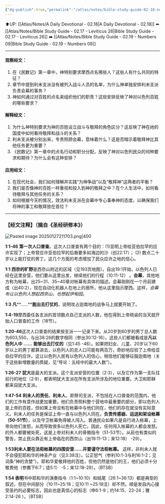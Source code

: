 ```yaml
---
{"dg-publish":true,"permalink":"/atlas/notes/bible-study-guide-02-18-numbers-01/","noteIcon":""}
---
```


⬆️UP: [[Atlas/Notes/A Daily Devotional - 02.18\|A Daily Devotional - 02.18]]
⬅️ [[Atlas/Notes/Bible Study Guide - 02.17 - Leviticus 26\|Bible Study Guide - 02.17 - Leviticus 26]]
➡️ [[Atlas/Notes/Bible Study Guide - 02.19 - Numbers 09\|Bible Study Guide - 02.19 - Numbers 09]] 

---

#### 观察经文：
1. 在《民数记》第一章中，神特别要求摩西点名哪些人？这些人有什么共同的特征？
2. 章节中提到利未支派没有被列入战斗人员的名单，为什么神单独安排利未支派负责会幕的事务？
3. 神如何通过对百姓的点名来组织他们的职责？这些安排反映了神对以色列百姓的哪些要求？

#### 解释经文：
1. 为什么神特别要求为神的百姓设立战斗与敬拜的角色区分？这反映了神在祂的国度中如何看待敬拜和战斗的关系？
2. 利未支派被分别出来，专责照顾会幕，意味着什么？这是否暗示着敬拜神比其他任务更为重要？
3. 《民数记》第一章中的点名行动和职分分配，反映了神对以色列民众的何种要求和期待？为什么会有这种安排？

#### 应用经文：
1. 在现代社会，我们如何理解并实践“为神争战”以及“敬拜神”这两者的平衡？
2. 我们是否像神的百姓一样重视和投入到神的敬拜之中？在个人生活中，如何看待敬拜与其他任务的关系？
3. 如何根据今天的情况，效法利未支派在会幕中专心事奉神的态度，以确保我们将神的事工和敬拜放在首位？

---
### 【经文注释】（摘自《圣经研修本》）

![Pasted image 20250127211703.png|400](/img/user/Atlas/Utilities/Images/Pasted%20image%2020250127211703.png)

**1:1-46** **第一次人口普查**。这次人口普查有两个目的：(1)显明上帝给亚伯拉罕的应许实现了；上帝曾应许亚伯拉罕的后裔要多如海边的沙（创22:17）； (2) 数点二十岁以上能打仗的男丁。这几个方面的考虑增加了民众应许之地的信心。

**1:1** **西奈的旷野**是西奈山附近的区域（见193页地图）。自出19:1开始，以色列人已经在这里安营，他们要从这里出发，继续他们的行程（10:11-12） 。**会幕**，其他地方称为帐幕，出25~31、35~40章对帐幕有具体的描述。会幕刚刚在一个月前建成（出40:2），现在自动化机器人在地上的居所，他从这里指示摩西。这样，_会幕布让以色列人想起西奈山，也想起伊甸园_。

**1:3** **凡****……****能出去打仗的**，说明攻占迦南地的战争马上就要开始了。

**1:4-19**摩西委任各支派的首领数点自己支派的人数，他在得到上帝晓谕的当天就开始人口普查的工作（18节）。

**1:20-46**这次人口普查的结果按支派一一记录下来。从20岁到60岁的男丁总人数为603,550，与出38:26的数字相同（参出30:12-16）。这些人们都被看成是**凡以色列人中** **……** **能够出去打仗的**（见1:45 -46）。如果把妇女、儿童、20岁以下60岁以上的男丁都算进去，以色列人的总人口可能有两百万，奇妙地应验了上帝给亚伯拉罕的应许。这让以色列人民有以色列人的信心，相信他们能够征服迦南地（关于这些新增数量的质疑，见“导论：五经中的最大人数”）。

**1:26-27** **犹大**是最大的支派。这个支派安营的位置（2:3），以及它作为第一支队往前行的地位（2:9），都表明犹大支派在所有支派所涉及的地位重要。大卫和耶稣都来自犹大支派。

**1:47-54** **利未人的责任**。**利未人**，即祭司支派，不包括在人口普查的范围内，他们的工作有意作战更加重要。他们负责照料整个营地中最重要的部分，即以色列人是上帝的百姓，但如果上帝没有在帐幕中与他们同在，他们的存在就没有实际意义。利未人的任务是保证上帝一直与以色列人同在。**负责传感器、运送和架设帐幕（50-51节）**，以及守卫帐幕免得被人闯入。普通民众如果凡是自行进入帐幕，上帝向他们发怒，从而导致很多以色列人死亡。因此，任何闯入帐幕的人都会发怒。的外人都要被处死，这是上帝对利未人的骨骼指令（51-53节）。从前也有类似的警告，禁止民众靠近有上帝临在的西奈山（出19:11-13；来12:18） -29）。

**1:53利未人要在法柜帐幕的四围安营……并要谨守法柜帐幕。** 这样，非利未人就不会侵犯耶和华的神圣产业（见3:38注）。公正怒气（参利10:1-3与利16:1-2；见词条“神的贪婪”）。耶和华爱敬拜他的百姓，但他仍然是他们的王，他们必须十分敬畏他（参撒下6:7；徒5:1） -5；来12:18-29）。（BTSB）

**1:54 表明**书中耶和华的​​演奏指令（1:1~10:10）和结尾（26:1~36:13）都是典型的叙述，但在中间部分（10:11~25:18；见10:11 ~25:18注）却不然。顺是发自内心接受圣约的必要标志，因此也是真信心的标志（申6:1-9；约14:15、23-24；雅2:14-26 ）。（BTSB）